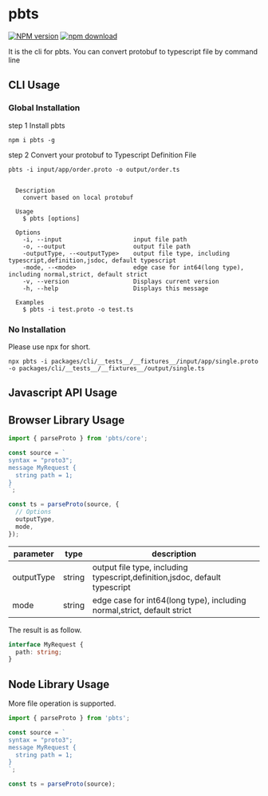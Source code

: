 # pbts

[![NPM version][npm-image]][npm-url]
[![npm download][download-image]][download-url]

[npm-image]: https://img.shields.io/npm/v/pbts.svg?style=flat-square
[npm-url]: https://www.npmjs.com/package/pbts
[download-image]: https://img.shields.io/npm/dm/pbts.svg?style=flat-square
[download-url]: https://www.npmjs.com/package/pbts

It is the cli for pbts. You can convert protobuf to typescript file by command line

## CLI Usage

### Global Installation

step 1 Install pbts

```shell
npm i pbts -g
```

step 2 Convert your protobuf to Typescript Definition File

```shell
pbts -i input/app/order.proto -o output/order.ts
```

```shell

  Description
    convert based on local protobuf

  Usage
    $ pbts [options]

  Options
    -i, --input                    input file path
    -o, --output                   output file path
    -outputType, --<outputType>    output file type, including typescript,definition,jsdoc, default typescript
    -mode, --<mode>                edge case for int64(long type), including normal,strict, default strict
    -v, --version                  Displays current version
    -h, --help                     Displays this message

  Examples
    $ pbts -i test.proto -o test.ts
```

### No Installation

Please use npx for short.

```shell
npx pbts -i packages/cli/__tests__/__fixtures__/input/app/single.proto -o packages/cli/__tests__/__fixtures__/output/single.ts
```

## Javascript API Usage

## Browser Library Usage

```javascript
import { parseProto } from 'pbts/core';

const source = `
syntax = "proto3";
message MyRequest {
  string path = 1;
}
`;

const ts = parseProto(source, {
  // Options
  outputType,
  mode,
});
```

parameter | type | description
---------|----------|---------
 outputType | string | output file type, including typescript,definition,jsdoc, default typescript
 mode | string | edge case for int64(long type), including normal,strict, default strict

The result is as follow.

```typescript
interface MyRequest {
  path: string;
}
```

## Node Library Usage

More file operation is supported.

```javascript
import { parseProto } from 'pbts';

const source = `
syntax = "proto3";
message MyRequest {
  string path = 1;
}
`;

const ts = parseProto(source);

```
